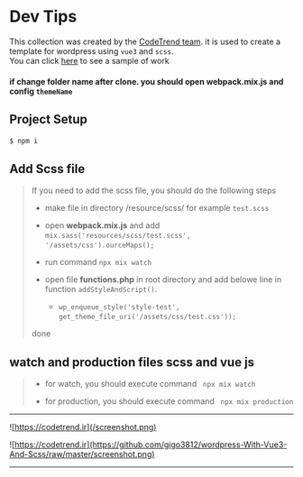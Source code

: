 
# Dev Tips 
This collection was created by the [CodeTrend team](https://codetrend.ir/). it is used to create a template for wordpress using `vue3` and `scss`.   
You can click [here](https://codetrend.ir/) to see a sample of work

#### if change folder name after clone. you should open **webpack.mix.js** and config `themeName`

## Project Setup
```
$ npm i
```

## Add Scss file
>
> If you need to add the scss file, you should do the following steps
>
> -  make file in directory /resource/scss/    for example `test.scss`
>
> - open **webpack.mix.js** and add `mix.sass('resources/scss/test.scss', '/assets/css').ourceMaps();`
>
> - run command `npx mix watch`
>
> -  open file **functions.php** in root directory and add belowe line in function `addStyleAndScript()`.  
>    - `wp_enqueue_style('style-test', get_theme_file_uri('/assets/css/test.css'));`
> 
> done

## watch and production files scss and vue js
> - for watch, you should execute command ` npx mix watch`
>
> - for production, you should execute command ` npx mix production`
>
---
![https://codetrend.ir](/screenshot.png)

![https://codetrend.ir](https://github.com/gigo3812/wordpress-With-Vue3-And-Scss/raw/master/screenshot.png)

<!-- <https://codetrend.ir/> -->
---
